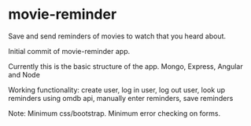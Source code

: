 # movie-reminder
Save and send reminders of movies to watch that you heard about.

Initial commit of movie-reminder app.

Currently this is the basic structure of the app. 
Mongo, Express, Angular and Node

Working functionality: 
 create user, 
 log in user,
 log out user,
 look up reminders using omdb api,
 manually enter reminders,
 save reminders

Note: 
Minimum css/bootstrap. 
Minimum error checking on forms.



